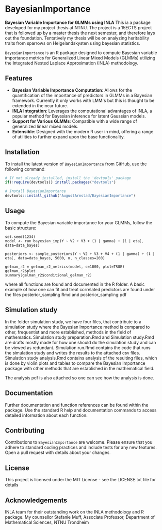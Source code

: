 # BayesianImportance
**Bayesian Variable Importance for GLMMs using INLA**
This ia a package developed for my project thesis at NTNU. The project is a 15ECTS project that is followed up by a master thesis the next semester, and therefore lays out the foundation. Tentatively my thesis will be on analyzing heritability traits from sparrows on Helgelandskysten using bayesian statistics.

`BayesianImportance` is an R package designed to compute Bayesian variable importance metrics for Generalized Linear Mixed Models (GLMMs) utilizing the Integrated Nested Laplace Approximation (INLA) methodology.

## Features
- **Bayesian Variable Importance Computation**: Allows for the quantification of the importance of predictors in GLMMs in a Bayesian framework. Currently it only works with LMM's but this is thought to be extended in the near future.
- **INLA Integration**: Leverages the computational advantages of INLA, a popular method for Bayesian inference for latent Gaussian models.
- **Support for Various GLMMs**: Compatible with a wide range of generalized linear mixed models.
- **Extensible**: Designed with the modern R user in mind, offering a range of utilities to further expand upon the base functionality.

## Installation
To install the latest version of `BayesianImportance` from GitHub, use the following command:
```R
# If not already installed, install the 'devtools' package
if(!require(devtools)) install.packages("devtools")

# Install BayesianImportance
devtools::install_github("AugustArnstad/BayesianImportance")
``` 

## Usage
To compute the Bayesian variable importance for your GLMMs, follow the basic structure:

```{r}
set.seed(1234)
model <- run_bayesian_imp(Y ~ V2 + V3 + (1 | gamma) + (1 | eta), data=data_bayes)

posteriors <- sample_posteriors(Y ~ V2 + V3 + V4 + (1 | gamma) + (1 | eta), data=data_bayes, 5000, n, n_classes=200)

gelman_r2 = gelman_r2_metrics(model, s=1000, plot=TRUE)
gelman_r2$plot
summary(gelman_r2$conditional_gelman_r2)
```
where all functions are found and documented in the R folder.
A basic example of how one can fit and treat correlated predictors are found under the files posterior_sampling.Rmd and posterior_sampling.pdf

## Simulation study
In the folder simulation study, we have four files, that contribute to a simulation study where the Bayesian Importance method is compared to other, frequentist and more established, methods in the field of mathematics. Simulation study preparation.Rmd and Simulation study.Rmd are drafts mostly made for how one should do the simulation study and can be viewed as redundant. Simulation run.Rmd contains the code that runs the simulation study and writes the results to the attached csv files. Simulation study analysis.Rmd contains analysis of the resulting files, which is done by violin plots and tables to compare the Bayesian Importance package with other methods that are established in the mathematical field.

The analysis pdf is also attached so one can see how the analysis is done.

## Documentation
Further documentation and function references can be found within the package. Use the standard R help and documentation commands to access detailed information about each function.

## Contributing
Contributions to `BayesianImportance` are welcome. Please ensure that you adhere to standard coding practices and include tests for any new features. Open a pull request with details about your changes.

## License
This project is licensed under the MIT License - see the LICENSE.txt file for details

## Acknowledgements
INLA team for their outstanding work on the INLA methodology and R package.
My counsellor Stefanie Muff, Associate Professor, Department of Mathematical Sciences, NTNU Trondheim


